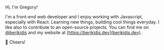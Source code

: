 Hi, I'm Gregory!

I'm a front-end web developer and I enjoy working with Javascript, especially with React. Learning new things, building cool things everyday. I like also to contribute to an open-source projects. You can find me on [@berikidis](https://twitter.com/berikidis "Twitter") and my website at [https://berikidis.dev](berikidis.dev).

🥂 Cheers!
